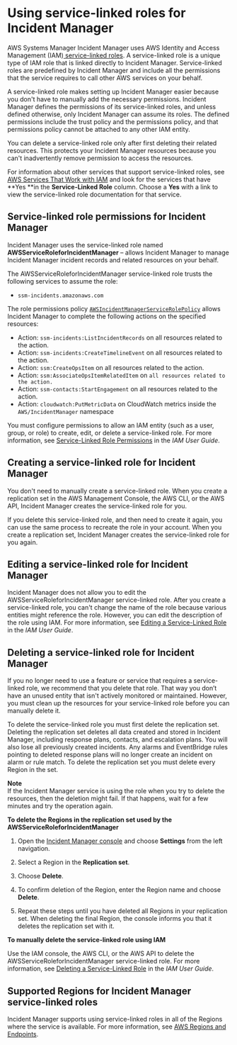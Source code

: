 # Using service\-linked roles for Incident Manager<a name="using-service-linked-roles"></a>

AWS Systems Manager Incident Manager uses AWS Identity and Access Management \(IAM\)[ service\-linked roles](https://docs.aws.amazon.com/IAM/latest/UserGuide/id_roles_terms-and-concepts.html#iam-term-service-linked-role)\. A service\-linked role is a unique type of IAM role that is linked directly to Incident Manager\. Service\-linked roles are predefined by Incident Manager and include all the permissions that the service requires to call other AWS services on your behalf\. 

A service\-linked role makes setting up Incident Manager easier because you don't have to manually add the necessary permissions\. Incident Manager defines the permissions of its service\-linked roles, and unless defined otherwise, only Incident Manager can assume its roles\. The defined permissions include the trust policy and the permissions policy, and that permissions policy cannot be attached to any other IAM entity\.

You can delete a service\-linked role only after first deleting their related resources\. This protects your Incident Manager resources because you can't inadvertently remove permission to access the resources\.

For information about other services that support service\-linked roles, see [AWS Services That Work with IAM](https://docs.aws.amazon.com/IAM/latest/UserGuide/reference_aws-services-that-work-with-iam.html) and look for the services that have **Yes **in the **Service\-Linked Role** column\. Choose a **Yes** with a link to view the service\-linked role documentation for that service\.

## Service\-linked role permissions for Incident Manager<a name="slr-permissions"></a>

Incident Manager uses the service\-linked role named **AWSServiceRoleforIncidentManager** – allows Incident Manager to manage Incident Manager incident records and related resources on your behalf\.

The AWSServiceRoleforIncidentManager service\-linked role trusts the following services to assume the role:
+ `ssm-incidents.amazonaws.com`

The role permissions policy [`AWSIncidentManagerServiceRolePolicy`](security-iam-awsmanpol.md#security-iam-awsmanpol-AWSServiceRoleforIncidentManagerPolicy) allows Incident Manager to complete the following actions on the specified resources:
+ Action: `ssm-incidents:ListIncidentRecords` on all resources related to the action\.
+ Action: `ssm-incidents:CreateTimelineEvent` on all resources related to the action\.
+ Action: `ssm:CreateOpsItem` on all resources related to the action\.
+ Action: `ssm:AssociateOpsItemRelatedItem` on `all resources related to the action.`
+ Action: `ssm-contacts:StartEngagement` on all resources related to the action\.
+ Action: `cloudwatch:PutMetricData` on CloudWatch metrics inside the `AWS/IncidentManager` namespace

You must configure permissions to allow an IAM entity \(such as a user, group, or role\) to create, edit, or delete a service\-linked role\. For more information, see [Service\-Linked Role Permissions](https://docs.aws.amazon.com/IAM/latest/UserGuide/using-service-linked-roles.html#service-linked-role-permissions) in the *IAM User Guide*\.

## Creating a service\-linked role for Incident Manager<a name="create-slr"></a>

You don't need to manually create a service\-linked role\. When you create a replication set in the AWS Management Console, the AWS CLI, or the AWS API, Incident Manager creates the service\-linked role for you\. 

If you delete this service\-linked role, and then need to create it again, you can use the same process to recreate the role in your account\. When you create a replication set, Incident Manager creates the service\-linked role for you again\. 

## Editing a service\-linked role for Incident Manager<a name="edit-slr"></a>

Incident Manager does not allow you to edit the AWSServiceRoleforIncidentManager service\-linked role\. After you create a service\-linked role, you can't change the name of the role because various entities might reference the role\. However, you can edit the description of the role using IAM\. For more information, see [Editing a Service\-Linked Role](https://docs.aws.amazon.com/IAM/latest/UserGuide/using-service-linked-roles.html#edit-service-linked-role) in the *IAM User Guide*\.

## Deleting a service\-linked role for Incident Manager<a name="delete-slr"></a>

If you no longer need to use a feature or service that requires a service\-linked role, we recommend that you delete that role\. That way you don’t have an unused entity that isn't actively monitored or maintained\. However, you must clean up the resources for your service\-linked role before you can manually delete it\.

To delete the service\-linked role you must first delete the replication set\. Deleting the replication set deletes all data created and stored in Incident Manager, including response plans, contacts, and escalation plans\. You will also lose all previously created incidents\. Any alarms and EventBridge rules pointing to deleted response plans will no longer create an incident on alarm or rule match\. To delete the replication set you must delete every Region in the set\.

**Note**  
If the Incident Manager service is using the role when you try to delete the resources, then the deletion might fail\. If that happens, wait for a few minutes and try the operation again\.

**To delete the Regions in the replication set used by the AWSServiceRoleforIncidentManager**

1. Open the [Incident Manager console](https://console.aws.amazon.com/systems-manager/incidents/home) and choose **Settings** from the left navigation\.

1. Select a Region in the **Replication set**\. 

1. Choose **Delete**\.

1. To confirm deletion of the Region, enter the Region name and choose **Delete**\.

1. Repeat these steps until you have deleted all Regions in your replication set\. When deleting the final Region, the console informs you that it deletes the replication set with it\.

**To manually delete the service\-linked role using IAM**

Use the IAM console, the AWS CLI, or the AWS API to delete the AWSServiceRoleforIncidentManager service\-linked role\. For more information, see [Deleting a Service\-Linked Role](https://docs.aws.amazon.com/IAM/latest/UserGuide/using-service-linked-roles.html#delete-service-linked-role) in the *IAM User Guide*\.

## Supported Regions for Incident Manager service\-linked roles<a name="slr-regions"></a>

Incident Manager supports using service\-linked roles in all of the Regions where the service is available\. For more information, see [AWS Regions and Endpoints](https://docs.aws.amazon.com/general/latest/gr/rande.html)\.